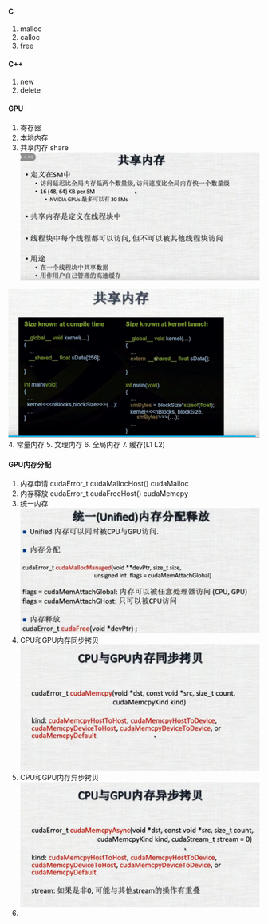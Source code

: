 #### C
1. malloc
2. calloc
3. free

#### C++
1. new
2. delete


#### GPU

1. 寄存器
2. 本地内存
3. 共享内存 share
![img_17.png](img_17.png)

![img_18.png](img_18.png)
4. 常量内存
5. 文理内存
6. 全局内存
7. 缓存(L1 L2)

#### GPU内存分配
1. 内存申请
cudaError_t cudaMallocHost()
cudaMalloc
2. 内存释放
cudaError_t cudaFreeHost()
cudaMemcpy
3. 统一内存
![img_14.png](img_14.png)
4. CPU和GPU内存同步拷贝
![img_15.png](img_15.png)
5. CPU和GPU内存异步拷贝
![img_16.png](img_16.png)
6. 

